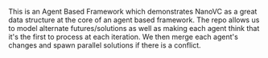 This is an Agent Based Framework which demonstrates NanoVC as a great data structure at the core of an agent based framework.
The repo allows us to model alternate futures/solutions as well as making each agent think that it's the first to process at each iteration.
We then merge each agent's changes and spawn parallel solutions if there is a conflict.
